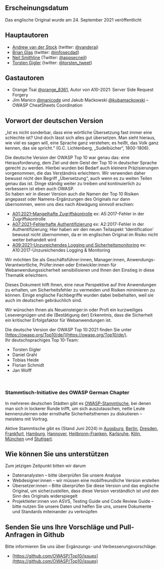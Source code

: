## Erscheinungsdatum

Das englische Original wurde am 24. September 2021 veröffentlicht

## Hauptautoren

- [Andrew van der Stock](mailto:vanderaj@owasp.org) (twitter: [@vanderaj](https://twitter.com/vanderaj))
- [Brian Glas](mailto:brian.glas@owasp.org) (twitter: [@infosecdad](https://twitter.com/infosecdad))
- [Neil Smithline](mailto:neil.smithline@owasp.org) (Twitter: [@appsecneil](https://twitter.com/appsecneil))
- [Torsten Gigler](mailto:torsten.gigler@owasp.org) (twitter: [@torsten_tweet](https://twitter.com/torsten_tweet))

## Gastautoren

- Orange Tsai [@orange_8361](https://twitter/orange_8361), Autor von A10-2021: Server Side Request Forgery
- Jim Manico [@manicode](https://twitter/manicode) und Jakub Maćkowski [@kubamackowski](https://twitter/kubamackowski) – OWASP CheatSheets Coordination

## Vorwort der deutschen Version

„Ist es nicht sonderbar, dass eine wörtliche Übersetzung fast immer eine schlechte ist? Und doch lässt sich alles gut übersetzen. Man sieht hieraus, wie viel es sagen will, eine Sprache ganz verstehen; es heißt, das Volk ganz kennen, das sie spricht.“ (G.C. Lichtenberg, „Sudelbücher“, 1800-1806).<br>

Die deutsche Version der OWASP Top 10 war genau das: eine Herausforderung, dem Ziel und dem Geist der Top 10 in deutscher Sprache gerecht zu werden. Hierbei wurden bei Bedarf auch kleinere Präzisierungen vorgenommen, die das Verständnis erleichtern. Wir verwenden daher bewusst nicht den Begriff „Übersetzung“, auch wenn es zu weiten Teilen genau das ist. Dinge ständig weiter zu treiben und kontinuierlich zu verbessern ist eben auch OWASP.<br>
So haben wir in dieser Version auch die Namen der Top 10 Risiken angepasst oder Namens-Ergänzungen des Originals nur dann übernommen, wenn uns dies nach Abwägung sinnvoll erschien:

- [A01:2021–Mangelhafte Zugriffskontrolle](A01_2021-Broken_Access_Control.de.md) ex: A5:2017-Fehler in der Zugriffskontrolle
- [A07:2021–Fehlerhafte Authentifizierung](A07_2021-Identification_and_Authentication_Failures.de.md) ex: A2:2017-Fehler in der Authentifizierung; Hier haben wir den neuen Teilaspekt 'Identification' bewusst nicht übernommen, da er im englischen Original im Risiko nicht weiter behandelt wird
- [A09:2021–Unzureichendes Logging und Sicherheitsmonitoring](A09_2021-Security_Logging_and_Monitoring_Failures.de.md) ex: A10:2017-Unzureichendes Logging & Monitoring

Wir möchten Sie als Geschäftsführer:innen, Manager:innen, Anwendungs-Verantwortliche, Prüfer:innen oder Entwickler:innen für Webanwendungssicherheit sensibilisieren und Ihnen den Einstieg in diese Thematik erleichtern.<br>

Dieses Dokument hilft Ihnen, eine neue Perspektive auf Ihre Anwendungen zu erhalten, um Sicherheitsfehler zu vermeiden und Risiken minimieren zu können. Einige englische Fachbegriffe wurden dabei beibehalten, weil sie auch im deutschen gebräuchlich sind.<br>

Wir wünschen Ihnen als Neueinsteiger:in oder Profi ein kurzweiliges Lesevergnügen und die (Bestätigung der) Erkenntnis, dass die Sicherheit ein kritischer Erfolgsfaktor für Webanwendungen ist.<br>

Die deutsche Version der OWASP Top 10:2021 finden Sie unter [https://owasp.org/Top10/de/](https://owasp.org/Top10/de/).
<br>
Ihr deutschsprachiges Top 10-Team:<br>
- Torsten Gigler<br>
- Daniel Grahl<br>
- Tobias Heide<br>
- Florian Schmidt<br>
- Jan Wolff<br>
<br>

### Stammtisch-Initiative des OWASP German Chapter
In mehreren deutschen Städten gibt es [OWASP-Stammtische](https://owasp.org/www-chapter-germany/stammtische/), bei denen man sich in lockerer Runde trifft, um sich auszutauschen, nette Leute kennenzulernen oder ernsthafte Sicherheitsthemen zu diskutieren – meistens mit Vortrag.<br>

Aktive Stammtische gibt es (Stand Juni 2024) in [Augsburg](/www-chapter-germany/stammtische/augsburg/), [Berlin](/www-chapter-germany/stammtische/berlin), [Dresden](/www-chapter-germany/stammtische/dresden/), [Frankfurt](/www-chapter-germany/stammtische/frankfurt/), [Hamburg](/www-chapter-germany/stammtische/hamburg/), [Hannover](/www-chapter-germany/stammtische/hannover/), [Heilbronn-Franken](/www-chapter-germany/stammtische/heilbronn_franken/), [Karlsruhe](/www-chapter-germany/stammtische/karlsruhe/), [Köln](/www-chapter-germany/stammtische/koeln/), [München](/www-chapter-germany/stammtische/muenchen/) und [Stuttgart](/www-chapter-germany/stammtische/stuttgart/).

## Wie können Sie uns unterstützen

Zum jetzigen Zeitpunkt bitten wir darum

- Datenanalysten – bitte überprüfen Sie unsere Analyse
- Webdesigner:innen – wir müssen eine mobilfreundliche Version erstellen
- Übersetzer:innen – Bitte überprüfen Sie diese Version und das englische Original, um sicherzustellen, dass diese Version verständlich ist und den Sinn des Originals widerspiegelt
- Projektleiter:innen von ASVS, Testing Guide und Code Review Guide – bitte nutzen Sie unsere Daten und helfen Sie uns, unsere Dokumente und Standards miteinander zu verknüpfen

## Senden Sie uns Ihre Vorschläge und Pull-Anfragen in Github

Bitte informieren Sie uns über Ergänzungs- und Verbesserungsvorschläge:

- [https://github.com/OWASP/Top10/issues](https://github.com/OWASP/Top10/issues)
